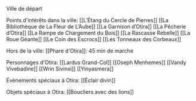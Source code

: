 Ville de départ

Points d'intérêts dans la ville:
[[L’Étang du Cercle de Pierres]]
[[La Bibliothèque de La Fleur de L’Aube]]
[[La Garnison d’Otira]]
[[La Pêcherie d’Otira]]
[[La Rampe de Chargement du Bois]]
[[La Rascasse Rebelle]]
[[La Roue Géante]]
[[Le Coin des Escrocs]]
[[Les Tonneaux des Corbeaux]]

Hors de la ville: 
[[Phare d'Otira]]: 45 min de marche


Personnages d'Otira:
[[Lardus Grand-Col]]
[[Oseph Menhemes]]
[[Vandy Vivebadine]]
[[Wrin Sivinxi]]
[[Yinyasmera]]


Évènements spéciaux à Otira:
[[Éclair divin]]


Objets spéciaux à Otira:
[[Boucliers avec des lions]]